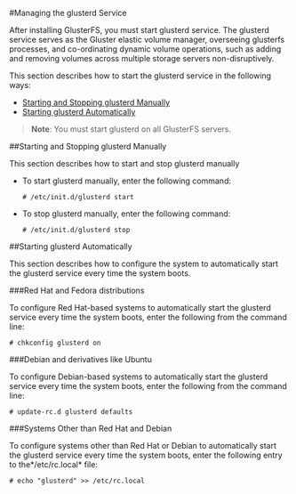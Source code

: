 #Managing the glusterd Service

After installing GlusterFS, you must start glusterd service. The
glusterd service serves as the Gluster elastic volume manager,
overseeing glusterfs processes, and co-ordinating dynamic volume
operations, such as adding and removing volumes across multiple storage
servers non-disruptively.

This section describes how to start the glusterd service in the
following ways:

- [Starting and Stopping glusterd Manually](#manual)
- [Starting glusterd Automatically](#auto)

> **Note**: You must start glusterd on all GlusterFS servers.

<a name="manual"></a>
##Starting and Stopping glusterd Manually

This section describes how to start and stop glusterd manually

-   To start glusterd manually, enter the following command:

    `# /etc/init.d/glusterd start `

-   To stop glusterd manually, enter the following command:

    `# /etc/init.d/glusterd stop`

<a name="auto"></a>
##Starting glusterd Automatically

This section describes how to configure the system to automatically
start the glusterd service every time the system boots.

###Red Hat and Fedora distributions

To configure Red Hat-based systems to automatically start the glusterd
service every time the system boots, enter the following from the
command line:

`# chkconfig glusterd on `

###Debian and derivatives like Ubuntu

To configure Debian-based systems to automatically start the glusterd
service every time the system boots, enter the following from the
command line:

`# update-rc.d glusterd defaults`

###Systems Other than Red Hat and Debian

To configure systems other than Red Hat or Debian to automatically start
the glusterd service every time the system boots, enter the following
entry to the*/etc/rc.local* file:

`# echo "glusterd" >> /etc/rc.local `
